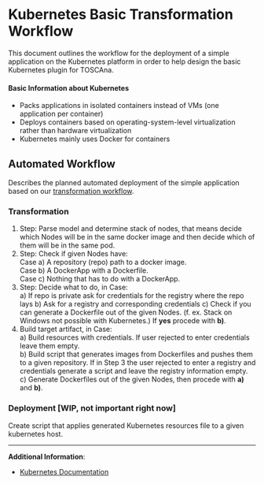 # Kubernetes Basic Transformation Workflow

This document outlines the workflow for the deployment of a simple application on the Kubernetes platform in order to help design the basic Kubernetes plugin for TOSCAna.

#### Basic Information about Kubernetes
- Packs applications in isolated containers instead of VMs (one application per container)
- Deploys containers based on operating-system-level virtualization rather than hardware virtualization
- Kubernetes mainly uses Docker for containers

## Automated Workflow
Describes the planned automated deployment of the simple application based on our [transformation workflow](https://github.com/StuPro-TOSCAna/TOSCAna/blob/transformation-flow/docs/dev/architecture/workflow.md).

### Transformation
1. Step: Parse model and determine stack of nodes, that means decide which Nodes will be in the same docker image and then decide which of them will be in the same pod.
2. Step: Check if given Nodes have:  
    Case a) A repository (repo) path to a docker image.  
    Case b) A DockerApp with a Dockerfile.  
    Case c) Nothing that has to do with a DockerApp.
3. Step: Decide what to do, in Case:  
    a) If repo is private ask for credentials for the registry where the repo lays
    b) Ask for a registry and corresponding credentials
    c) Check if you can generate a Dockerfile out of the given Nodes. (f. ex. Stack on Windows not possible with Kubernetes.) If **yes** procede with **b)**.
5. Build target artifact, in Case:  
    a) Build resources with credentials. If user rejected to enter credentials leave them empty.  
    b) Build script that generates images from Dockerfiles and pushes them to a given repository. If in Step 3 the user rejected to enter a registry and credentials generate a script and leave the registry information empty.  
    c) Generate Dockerfiles out of the given Nodes, then procede with **a)** and **b)**.

### Deployment [WIP, not important right now]
Create script that applies generated Kubernetes resources file to a given kubernetes host.

---

**Additional Information**:
- [Kubernetes Documentation](https://kubernetes.io/docs/home/)
